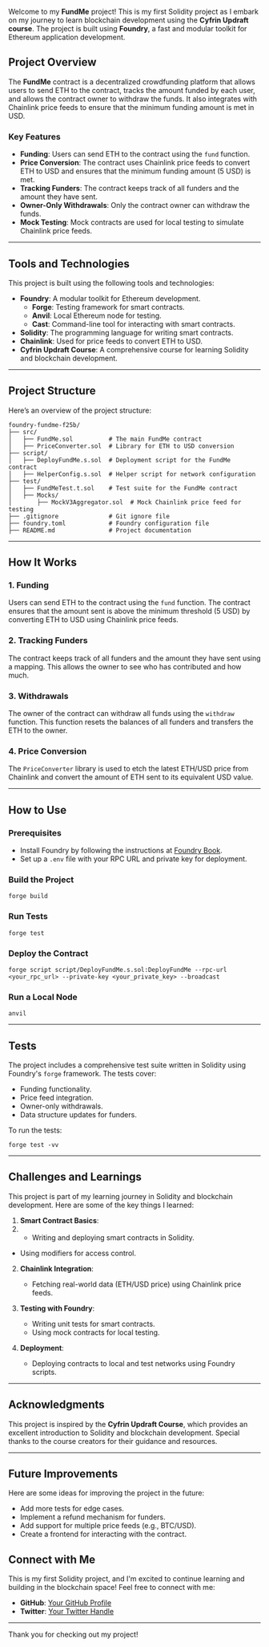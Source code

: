 Welcome to my **FundMe** project! This is my first Solidity project as I embark on my journey to learn blockchain development using the **Cyfrin Updraft course**. The project is built using **Foundry**, a fast and modular toolkit for Ethereum application development.

## Project Overview

The **FundMe** contract is a decentralized crowdfunding platform that allows users to send ETH to the contract, tracks the amount funded by each user, and allows the contract owner to withdraw the funds. It also integrates with Chainlink price feeds to ensure that the minimum funding amount is met in USD.

### Key Features

- **Funding**: Users can send ETH to the contract using the `fund` function.
- **Price Conversion**: The contract uses Chainlink price feeds to convert ETH to USD and ensures that the minimum funding amount (5 USD) is met.
- **Tracking Funders**: The contract keeps track of all funders and the amount they have sent.
- **Owner-Only Withdrawals**: Only the contract owner can withdraw the funds.
- **Mock Testing**: Mock contracts are used for local testing to simulate Chainlink price feeds.

---

## Tools and Technologies

This project is built using the following tools and technologies:

- **Foundry**: A modular toolkit for Ethereum development.
  - **Forge**: Testing framework for smart contracts.
  - **Anvil**: Local Ethereum node for testing.
  - **Cast**: Command-line tool for interacting with smart contracts.
- **Solidity**: The programming language for writing smart contracts.
- **Chainlink**: Used for price feeds to convert ETH to USD.
- **Cyfrin Updraft Course**: A comprehensive course for learning Solidity and blockchain development.

---

## Project Structure
Here’s an overview of the project structure:

```
foundry-fundme-f25b/
├── src/
│   ├── FundMe.sol          # The main FundMe contract
│   ├── PriceConverter.sol  # Library for ETH to USD conversion
├── script/
│   ├── DeployFundMe.s.sol  # Deployment script for the FundMe contract
│   ├── HelperConfig.s.sol  # Helper script for network configuration
├── test/
│   ├── FundMeTest.t.sol    # Test suite for the FundMe contract
│   ├── Mocks/
│       ├── MockV3Aggregator.sol  # Mock Chainlink price feed for testing
├── .gitignore              # Git ignore file
├── foundry.toml            # Foundry configuration file
├── README.md               # Project documentation
```

---

## How It Works

### 1. **Funding**
Users can send ETH to the contract using the `fund` function. The contract ensures that the amount sent is above the minimum threshold (5 USD) by converting ETH to USD using Chainlink price feeds.

### 2. **Tracking Funders**
The contract keeps track of all funders and the amount they have sent using a mapping. This allows the owner to see who has contributed and how much.

### 3. **Withdrawals**
The owner of the contract can withdraw all funds using the `withdraw` function. This function resets the balances of all funders and transfers the ETH to the owner.

### 4. **Price Conversion**
The `PriceConverter` library is used to etch the latest ETH/USD price from Chainlink and convert the amount of ETH sent to its equivalent USD value.

---

## How to Use

### Prerequisites

- Install Foundry by following the instructions at [Foundry Book](https://book.getfoundry.sh/).
- Set up a `.env` file with your RPC URL and private key for deployment.

### Build the Project

```shell
forge build
```

### Run Tests

```shell
forge test
```

### Deploy the Contract
```shell
forge script script/DeployFundMe.s.sol:DeployFundMe --rpc-url <your_rpc_url> --private-key <your_private_key> --broadcast
```

### Run a Local Node

```shell
anvil
```

---

## Tests

The project includes a comprehensive test suite written in Solidity using Foundry's `forge` framework. The tests cover:

- Funding functionality.
- Price feed integration.
- Owner-only withdrawals.
- Data structure updates for funders.

To run the tests:

```shell
forge test -vv
```

---

## Challenges and Learnings

This project is part of my learning journey in Solidity and blockchain development. Here are some of the key things I learned:

1. **Smart Contract Basics**:
2.  - Writing and deploying smart contracts in Solidity.
   - Using modifiers for access control.

2. **Chainlink Integration**:
   - Fetching real-world data (ETH/USD price) using Chainlink price feeds.

3. **Testing with Foundry**:
   - Writing unit tests for smart contracts.
   - Using mock contracts for local testing.

4. **Deployment**:
   - Deploying contracts to local and test networks using Foundry scripts.

---

## Acknowledgments

This project is inspired by the **Cyfrin Updraft Course**, which provides an excellent introduction to Solidity and blockchain development. Special thanks to the course creators for their guidance and resources.

---

## Future Improvements

Here are some ideas for improving the project in the future:

- Add more tests for edge cases.
- Implement a refund mechanism for funders.
- Add support for multiple price feeds (e.g., BTC/USD).
- Create a frontend for interacting with the contract.

## Connect with Me

This is my first Solidity project, and I'm excited to continue learning and building in the blockchain space! Feel free to connect with me:

- **GitHub**: [Your GitHub Profile](https://github.com/iEmekaa)
- **Twitter**: [Your Twitter Handle](https://twitter.com/iEmekaa)

---

Thank you for checking out my project!
